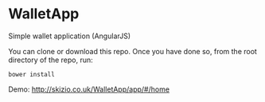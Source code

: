 WalletApp
=========

Simple wallet application (AngularJS)

You can clone or download this repo. Once you have done so, from the root directory of the repo, run:

    bower install


Demo: http://skizio.co.uk/WalletApp/app/#/home
